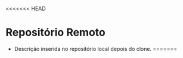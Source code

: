 <<<<<<< HEAD
# Repositório Remoto
- Descrição inserida no repositório local depois do clone.
=======

